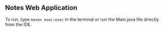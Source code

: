 ## Notes Web Application
To run, type `maven exec:exec` in the terminal or run the Main.java file directly from the IDE.
